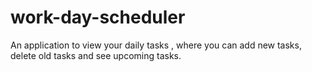 # work-day-scheduler
An application to view your daily tasks , where you can add new tasks, delete old tasks and see upcoming tasks.
